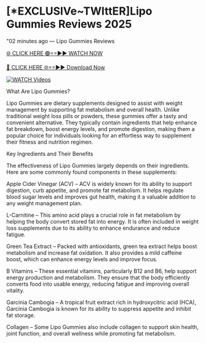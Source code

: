 # [*EXCLUSIVe~TWIttER]Lipo Gummies Reviews 2025



"02 minutes ago — Lipo Gummies Reviews


[🌐 CLICK HERE 🟢==►► WATCH NOW](https://realprimeshop.com/order-Lipo)

[🔴 CLICK HERE 🌐==►► Download Now](https://realprimeshop.com/order-Lipo)

[![WATCH Videos](https://i.imgur.com/dJHk4Zq.gif)](https://realprimeshop.com/order-Lipo)


What Are Lipo Gummies?

Lipo Gummies are dietary supplements designed to assist with weight management by supporting fat metabolism and overall health. Unlike traditional weight loss pills or powders, these gummies offer a tasty and convenient alternative. They typically contain ingredients that help enhance fat breakdown, boost energy levels, and promote digestion, making them a popular choice for individuals looking for an effortless way to supplement their fitness and nutrition regimen.

Key Ingredients and Their Benefits

The effectiveness of Lipo Gummies largely depends on their ingredients. Here are some commonly found components in these supplements:

Apple Cider Vinegar (ACV) – ACV is widely known for its ability to support digestion, curb appetite, and promote fat metabolism. It helps regulate blood sugar levels and improves gut health, making it a valuable addition to any weight management plan.

L-Carnitine – This amino acid plays a crucial role in fat metabolism by helping the body convert stored fat into energy. It is often included in weight loss supplements due to its ability to enhance endurance and reduce fatigue.

Green Tea Extract – Packed with antioxidants, green tea extract helps boost metabolism and increase fat oxidation. It also provides a mild caffeine boost, which can enhance energy levels and improve focus.

B Vitamins – These essential vitamins, particularly B12 and B6, help support energy production and metabolism. They ensure that the body efficiently converts food into usable energy, reducing fatigue and improving overall vitality.

Garcinia Cambogia – A tropical fruit extract rich in hydroxycitric acid (HCA), Garcinia Cambogia is known for its ability to suppress appetite and inhibit fat storage.

Collagen – Some Lipo Gummies also include collagen to support skin health, joint function, and overall wellness while promoting fat metabolism.

